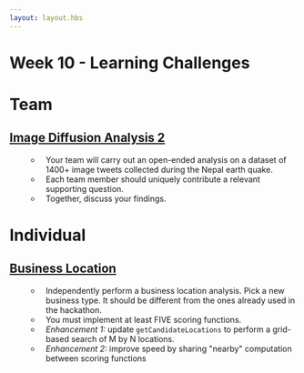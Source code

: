 ```yaml
---
layout: layout.hbs
---
```


<style>
ul li {
    list-style-type: circle;
    padding-left: 10px;
    margin-left: 30px;
}
</style>

# Week 10 - Learning Challenges

# Team

## [Image Diffusion Analysis 2](team/image-diffusion-2.html)
* Your team will carry out an open-ended analysis on a dataset of
1400+ image tweets collected during the Nepal earth quake.
* Each team member should uniquely contribute a relevant supporting question.
* Together, discuss your findings.

# Individual

## [Business Location](individual/business-location.html)
* Independently perform a business location analysis. Pick a new business type.
It should be different from the ones already used in the hackathon.
* You must implement at least FIVE scoring functions.
* _Enhancement 1:_ update `getCandidateLocations` to perform a grid-based search of M by N locations.
* _Enhancement 2:_ improve speed by sharing "nearby" computation between scoring functions
